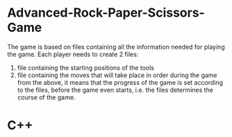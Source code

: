 # Advanced-Rock-Paper-Scissors-Game
  The game is based on files containing all the information needed for playing the game.
  Each player needs to create 2 files:
  1. file containing the starting positions of the tools
  2. file containing the moves that will take place in order during the game
  from the above, it means that the progress of the game is set according to the files, before the game even starts, 
  i.e. the files determines the course of the game.
  
# C++
